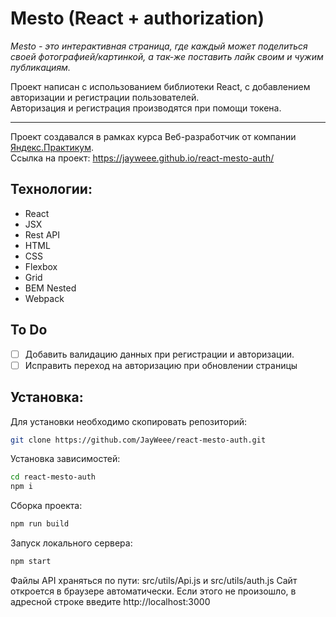 # Mesto (React + authorization)
_Mesto - это интерактивная страница, где каждый может поделиться своей фотографией/картинкой, а так-же поставить лайк своим и чужим публикациям._

Проект написан с использованием библиотеки React, с добавлением авторизации и регистрации пользователей.  
Авторизация и регистрация производятся при помощи токена.
***
Проект создавался в рамках курса Веб-разработчик от компании [Яндекс.Практикум](https://practicum.yandex.ru/).  
Ссылка на проект: https://jayweee.github.io/react-mesto-auth/
## Технологии:
- React
- JSX
- Rest API
- HTML
- CSS
- Flexbox
- Grid
- BEM Nested
- Webpack
## To Do
- [ ] Добавить валидацию данных при регистрации и авторизации.
- [ ] Исправить переход на авторизацию при обновлении страницы
## Установка:
Для установки необходимо скопировать репозиторий:
```Bash
git clone https://github.com/JayWeee/react-mesto-auth.git
```
Установка зависимостей:
```Bash
cd react-mesto-auth
npm i
```
Сборка проекта:
```Bash
npm run build
```
Запуск локального сервера:
```Bash
npm start
```
Файлы API храняться по пути: src/utils/Api.js и src/utils/auth.js
Сайт откроется в браузере автоматически. Если этого не произошло, в адресной строке введите http://localhost:3000
